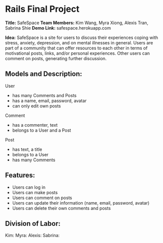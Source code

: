 Rails Final Project
=============

**Title:** SafeSpace
**Team Members:** Kim Wang, Myra Xiong, Alexis Tran, Sabrina Shie
**Demo Link:** safespace.herokuapp.com 

**Idea:** SafeSpace is a site for users to discuss their experiences coping with stress, anxiety, depression, and on mental illnesses in general. Users are part of a community that can offer resources to each other in terms of motivational posts, links, and/or personal experiences. Other users can comment on posts, generating further discussion. 

**Models and Description:**
-----------------
User
- has many Comments and Posts
- has a name, email, password, avatar
- can only edit own posts

Comment
- has a commenter, text 
- belongs to a User and a Post

Post
- has text, a title
- belongs to a User
- has many Comments

**Features:**
--------------
- Users can log in
- Users can make posts
- Users can comment on posts
- Users can update their information (name, email, password, avatar)
- Users can delete their own comments and posts

**Division of Labor:**
----------------
Kim:
Myra: 
Alexis:
Sabrina: 

